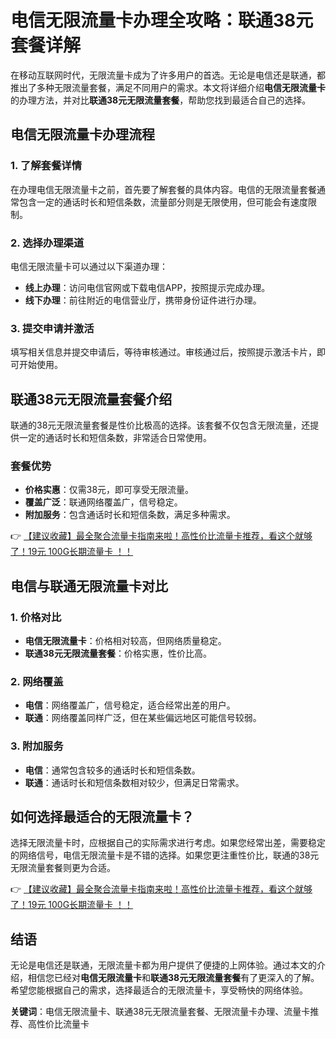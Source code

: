 # 电信无限流量卡办理全攻略：联通38元套餐详解

在移动互联网时代，无限流量卡成为了许多用户的首选。无论是电信还是联通，都推出了多种无限流量套餐，满足不同用户的需求。本文将详细介绍**电信无限流量卡**的办理方法，并对比**联通38元无限流量套餐**，帮助您找到最适合自己的选择。

## 电信无限流量卡办理流程

### 1. 了解套餐详情
在办理电信无限流量卡之前，首先要了解套餐的具体内容。电信的无限流量套餐通常包含一定的通话时长和短信条数，流量部分则是无限使用，但可能会有速度限制。

### 2. 选择办理渠道
电信无限流量卡可以通过以下渠道办理：
- **线上办理**：访问电信官网或下载电信APP，按照提示完成办理。
- **线下办理**：前往附近的电信营业厅，携带身份证件进行办理。

### 3. 提交申请并激活
填写相关信息并提交申请后，等待审核通过。审核通过后，按照提示激活卡片，即可开始使用。

## 联通38元无限流量套餐介绍

联通的38元无限流量套餐是性价比极高的选择。该套餐不仅包含无限流量，还提供一定的通话时长和短信条数，非常适合日常使用。

### 套餐优势
- **价格实惠**：仅需38元，即可享受无限流量。
- **覆盖广泛**：联通网络覆盖广，信号稳定。
- **附加服务**：包含通话时长和短信条数，满足多种需求。

👉 [【建议收藏】最全聚合流量卡指南来啦！高性价比流量卡推荐，看这个就够了！19元 100G长期流量卡 ！！](https://bit.ly/Liuliangka)

## 电信与联通无限流量卡对比

### 1. 价格对比
- **电信无限流量卡**：价格相对较高，但网络质量稳定。
- **联通38元无限流量套餐**：价格实惠，性价比高。

### 2. 网络覆盖
- **电信**：网络覆盖广，信号稳定，适合经常出差的用户。
- **联通**：网络覆盖同样广泛，但在某些偏远地区可能信号较弱。

### 3. 附加服务
- **电信**：通常包含较多的通话时长和短信条数。
- **联通**：通话时长和短信条数相对较少，但满足日常需求。

## 如何选择最适合的无限流量卡？

选择无限流量卡时，应根据自己的实际需求进行考虑。如果您经常出差，需要稳定的网络信号，电信无限流量卡是不错的选择。如果您更注重性价比，联通的38元无限流量套餐则更为合适。

👉 [【建议收藏】最全聚合流量卡指南来啦！高性价比流量卡推荐，看这个就够了！19元 100G长期流量卡 ！！](https://bit.ly/Liuliangka)

## 结语

无论是电信还是联通，无限流量卡都为用户提供了便捷的上网体验。通过本文的介绍，相信您已经对**电信无限流量卡**和**联通38元无限流量套餐**有了更深入的了解。希望您能根据自己的需求，选择最适合的无限流量卡，享受畅快的网络体验。

**关键词**：电信无限流量卡、联通38元无限流量套餐、无限流量卡办理、流量卡推荐、高性价比流量卡